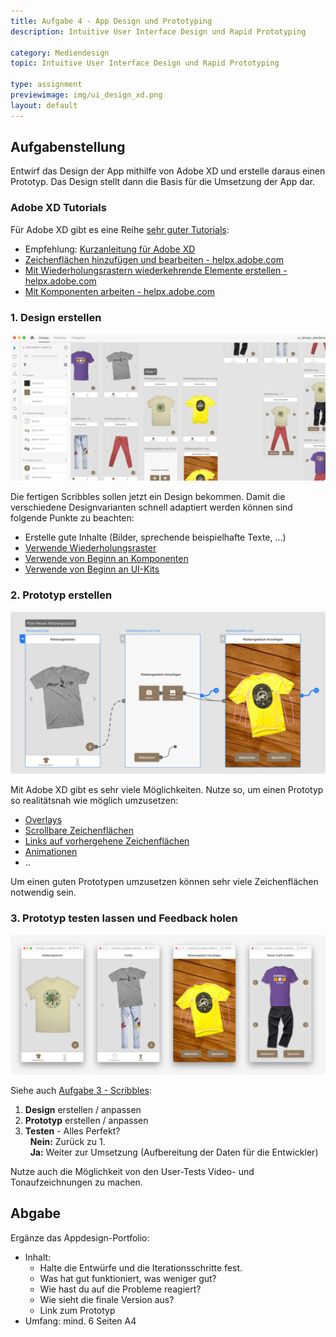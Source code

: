 ```yaml
---
title: Aufgabe 4 - App Design und Prototyping
description: Intuitive User Interface Design und Rapid Prototyping

category: Mediendesign
topic: Intuitive User Interface Design und Rapid Prototyping

type: assignment
previewimage: img/ui_design_xd.png
layout: default
---
```



## Aufgabenstellung

Entwirf das Design der App mithilfe von Adobe XD und erstelle daraus einen Prototyp. Das Design stellt dann die Basis für die Umsetzung der App dar.

### Adobe XD Tutorials

Für Adobe XD gibt es eine Reihe [sehr guter Tutorials](https://helpx.adobe.com/at/xd/tutorials.html):

* Empfehlung: [Kurzanleitung für Adobe XD](https://helpx.adobe.com/at/xd/how-to/make-prototype.html)
* [Zeichenflächen hinzufügen und bearbeiten - helpx.adobe.com](https://helpx.adobe.com/at/xd/how-to/add-and-edit-artboards.html)
* [Mit Wiederholungsrastern wiederkehrende Elemente erstellen - helpx.adobe.com](https://helpx.adobe.com/at/xd/how-to/repeating-elements.html)
* [Mit Komponenten arbeiten - helpx.adobe.com](https://helpx.adobe.com/at/xd/how-to/consistent-design-components.html)



### 1. Design erstellen
![Design mit Adobe XD](img/ui_design_xd.png)

Die fertigen Scribbles sollen jetzt ein Design bekommen. Damit die verschiedene Designvarianten schnell adaptiert werden können sind folgende Punkte zu beachten:

* Erstelle gute Inhalte (Bilder, sprechende beispielhafte Texte, ...)
* [Verwende Wiederholungsraster](https://helpx.adobe.com/at/xd/how-to/repeating-elements.html)
* [Verwende von Beginn an Komponenten](https://www.adobe.com/at/products/xd/learn/get-started-xd-components-libraries.html)
* [Verwende von Beginn an UI-Kits](https://helpx.adobe.com/at/xd/how-to/ui-kits.html)

### 2. Prototyp erstellen
![Prototyp mit Adobe XD](img/ui_design_xd_flow.png)

Mit Adobe XD gibt es sehr viele Möglichkeiten. Nutze so, um einen Prototyp so realitätsnah wie möglich umzusetzen:

* [Overlays](https://helpx.adobe.com/in/xd/user-guide.html/in/xd/help/add-overlays.ug.html)
* [Scrollbare Zeichenflächen](https://helpx.adobe.com/at/xd/how-to/scrollable-artboards.html)
* [Links auf vorhergehene Zeichenflächen](https://helpx.adobe.com/in/xd/user-guide.html/in/xd/help/create-prototypes.ug.html#previous-artboard)
* [Animationen](https://helpx.adobe.com/in/xd/user-guide.html/in/xd/help/animate-prototypes.ug.html)
* ..

Um einen guten Prototypen umzusetzen können sehr viele Zeichenflächen notwendig sein. 

### 3. Prototyp testen lassen und Feedback holen
![Testen mit Adobe XD](img/ui_design_xd_prototype.png)

Siehe auch [Aufgabe 3 - Scribbles](13_appdesign_scribbles.md#3-prototyp-testen-lassen-und-feedback-holen):

1. **Design** erstellen / anpassen
2. **Prototyp** erstellen / anpassen
3. **Testen** - Alles Perfekt?  
   &nbsp;&nbsp;**Nein:** Zurück zu 1.  
   &nbsp;&nbsp;**Ja:** Weiter zur Umsetzung (Aufbereitung der Daten für die Entwickler)

Nutze auch die Möglichkeit von den User-Tests Video- und Tonaufzeichnungen zu machen.

## Abgabe
Ergänze das Appdesign-Portfolio:
- Inhalt:
  - Halte die Entwürfe und die Iterationsschritte fest. 
  - Was hat gut funktioniert, was weniger gut?
  - Wie hast du auf die Probleme reagiert?
  - Wie sieht die finale Version aus?
  - Link zum Prototyp    
- Umfang: mind. 6 Seiten A4
